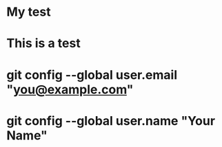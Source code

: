 # My test
# This is a test

#  git config --global user.email "you@example.com"
#  git config --global user.name "Your Name"